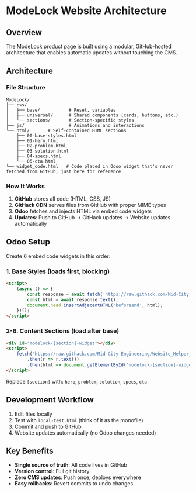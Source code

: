 # ModeLock Website Architecture

## Overview
The ModeLock product page is built using a modular, GitHub-hosted architecture that enables automatic updates without touching the CMS.

## Architecture

### File Structure
```
ModeLock/
├── css/
│   ├── base/           # Reset, variables
│   ├── universal/      # Shared components (cards, buttons, etc.)
│   └── sections/       # Section-specific styles
├── js/                 # Animations and interactions
└── html/       # Self-contained HTML sections
    ├── 00-base-styles.html
    ├── 01-hero.html
    ├── 02-problem.html
    ├── 03-solution.html
    ├── 04-specs.html
    └── 05-cta.html
└── widget_code.html   # Code placed in Odoo widget that's never fetched from GitHub, just here for reference
```

### How It Works
1. **GitHub** stores all code (HTML, CSS, JS)
2. **GitHack CDN** serves files from GitHub with proper MIME types
3. **Odoo** fetches and injects HTML via embed code widgets
4. **Updates**: Push to GitHub → GitHack updates → Website updates automatically

## Odoo Setup

Create 6 embed code widgets in this order:

### 1. Base Styles (loads first, blocking)
```html
<script>
    (async () => {
        const response = await fetch('https://raw.githack.com/Mid-City-Engineering/Website_Helper_Code/main/ModeLock/html_widgets/00-base-styles.html');
        const html = await response.text();
        document.head.insertAdjacentHTML('beforeend', html);
    })();
</script>
```

### 2-6. Content Sections (load after base)
```html
<div id="modelock-[section]-widget"></div>
<script>
    fetch('https://raw.githack.com/Mid-City-Engineering/Website_Helper_Code/main/ModeLock/html/0X-[section].html')
        .then(r => r.text())
        .then(html => document.getElementById('modelock-[section]-widget').innerHTML = html);
</script>
```

Replace `[section]` with: `hero`, `problem`, `solution`, `specs`, `cta`

## Development Workflow
1. Edit files locally
2. Test with `local-test.html` (think of it as the monofile)
3. Commit and push to GitHub
4. Website updates automatically (no Odoo changes needed)

## Key Benefits
- **Single source of truth**: All code lives in GitHub
- **Version control**: Full git history
- **Zero CMS updates**: Push once, deploys everywhere
- **Easy rollbacks**: Revert commits to undo changes
